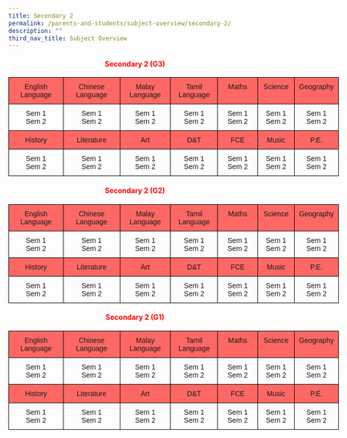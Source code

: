 ```yaml
---
title: Secondary 2
permalink: /parents-and-students/subject-overview/secondary-2/
description: ""
third_nav_title: Subject Overview
---
```

<h4 style="color:red" align="center"> Secondary 2 (G3)</h4>

<style type="text/css">
.tg  {border-collapse:collapse;border-spacing:0;}
.tg td{border-color:black;border-style:solid;border-width:1px;font-family:Arial, sans-serif;font-size:14px;
  overflow:hidden;padding:10px 5px;word-break:normal;}
.tg th{border-color:black;border-style:solid;border-width:1px;font-family:Arial, sans-serif;font-size:14px;
  font-weight:normal;overflow:hidden;padding:10px 5px;word-break:normal;}
.tg .tg-baqh{text-align:center;vertical-align:top}
.tg .tg-3oug{background-color:#fd6864;text-align:center;vertical-align:top}
</style>
<table class="tg" style="undefined;table-layout: fixed; width: 658px">
<colgroup>
<col style="width: 109px">
<col style="width: 113px">
<col style="width: 101px">
<col style="width: 94px">
<col style="width: 80px">
<col style="width: 73px">
<col style="width: 88px">
</colgroup>
<thead>
  <tr>
    <th class="tg-3oug">English Language</th>
    <th class="tg-3oug">Chinese <br>Language</th>
    <th class="tg-3oug">Malay <br>Language</th>
    <th class="tg-3oug">Tamil <br>Language</th>
    <th class="tg-3oug">Maths</th>
    <th class="tg-3oug">Science</th>
    <th class="tg-3oug">Geography</th>
  </tr>
</thead>
<tbody>
  <tr>
    <td class="tg-baqh">Sem 1<br>Sem 2</td>
    <td class="tg-baqh">Sem 1<br>Sem 2</td>
    <td class="tg-baqh">Sem 1<br>Sem 2</td>
    <td class="tg-baqh">Sem 1<br>Sem 2</td>
    <td class="tg-baqh">Sem 1<br>Sem 2</td>
    <td class="tg-baqh">Sem 1<br>Sem 2</td>
    <td class="tg-baqh">Sem 1<br>Sem 2</td>
  </tr>
  <tr>
    <td class="tg-3oug">History</td>
    <td class="tg-3oug">Literature</td>
    <td class="tg-3oug">Art</td>
    <td class="tg-3oug">D&amp;T</td>
    <td class="tg-3oug">FCE</td>
    <td class="tg-3oug">Music</td>
    <td class="tg-3oug">P.E.</td>
  </tr>
  <tr>
    <td class="tg-baqh">Sem 1<br>Sem 2</td>
    <td class="tg-baqh">Sem 1<br>Sem 2</td>
    <td class="tg-baqh">Sem 1<br>Sem 2</td>
    <td class="tg-baqh">Sem 1<br>Sem 2</td>
    <td class="tg-baqh">Sem 1<br>Sem 2</td>
    <td class="tg-baqh">Sem 1<br>Sem 2</td>
    <td class="tg-baqh">Sem 1<br>Sem 2</td>
  </tr>
</tbody>
</table>


<h4 style="color:red" align="center"> Secondary 2 (G2)</h4>


<style type="text/css">
.tg  {border-collapse:collapse;border-spacing:0;}
.tg td{border-color:black;border-style:solid;border-width:1px;font-family:Arial, sans-serif;font-size:14px;
  overflow:hidden;padding:10px 5px;word-break:normal;}
.tg th{border-color:black;border-style:solid;border-width:1px;font-family:Arial, sans-serif;font-size:14px;
  font-weight:normal;overflow:hidden;padding:10px 5px;word-break:normal;}
.tg .tg-baqh{text-align:center;vertical-align:top}
.tg .tg-3oug{background-color:#fd6864;text-align:center;vertical-align:top}
</style>
<table class="tg" style="undefined;table-layout: fixed; width: 658px">
<colgroup>
<col style="width: 109px">
<col style="width: 113px">
<col style="width: 101px">
<col style="width: 94px">
<col style="width: 80px">
<col style="width: 73px">
<col style="width: 88px">
</colgroup>
<thead>
  <tr>
    <th class="tg-3oug">English Language</th>
    <th class="tg-3oug">Chinese <br>Language</th>
    <th class="tg-3oug">Malay <br>Language</th>
    <th class="tg-3oug">Tamil <br>Language</th>
    <th class="tg-3oug">Maths</th>
    <th class="tg-3oug">Science</th>
    <th class="tg-3oug">Geography</th>
  </tr>
</thead>
<tbody>
  <tr>
    <td class="tg-baqh">Sem 1<br>Sem 2</td>
    <td class="tg-baqh">Sem 1<br>Sem 2</td>
    <td class="tg-baqh">Sem 1<br>Sem 2</td>
    <td class="tg-baqh">Sem 1<br>Sem 2</td>
    <td class="tg-baqh">Sem 1<br>Sem 2</td>
    <td class="tg-baqh">Sem 1<br>Sem 2</td>
    <td class="tg-baqh">Sem 1<br>Sem 2</td>
  </tr>
  <tr>
    <td class="tg-3oug">History</td>
    <td class="tg-3oug">Literature</td>
    <td class="tg-3oug">Art</td>
    <td class="tg-3oug">D&amp;T</td>
    <td class="tg-3oug">FCE</td>
    <td class="tg-3oug">Music</td>
    <td class="tg-3oug">P.E.</td>
  </tr>
  <tr>
    <td class="tg-baqh">Sem 1<br>Sem 2</td>
    <td class="tg-baqh">Sem 1<br>Sem 2</td>
    <td class="tg-baqh">Sem 1<br>Sem 2</td>
    <td class="tg-baqh">Sem 1<br>Sem 2</td>
    <td class="tg-baqh">Sem 1<br>Sem 2</td>
    <td class="tg-baqh">Sem 1<br>Sem 2</td>
    <td class="tg-baqh">Sem 1<br>Sem 2</td>
  </tr>
</tbody>
</table>


<h4 style="color:red" align="center"> Secondary 2 (G1)</h4>



<style type="text/css">
.tg  {border-collapse:collapse;border-spacing:0;}
.tg td{border-color:black;border-style:solid;border-width:1px;font-family:Arial, sans-serif;font-size:14px;
  overflow:hidden;padding:10px 5px;word-break:normal;}
.tg th{border-color:black;border-style:solid;border-width:1px;font-family:Arial, sans-serif;font-size:14px;
  font-weight:normal;overflow:hidden;padding:10px 5px;word-break:normal;}
.tg .tg-baqh{text-align:center;vertical-align:top}
.tg .tg-3oug{background-color:#fd6864;text-align:center;vertical-align:top}
</style>
<table class="tg" style="undefined;table-layout: fixed; width: 658px">
<colgroup>
<col style="width: 109px">
<col style="width: 113px">
<col style="width: 101px">
<col style="width: 94px">
<col style="width: 80px">
<col style="width: 73px">
<col style="width: 88px">
</colgroup>
<thead>
  <tr>
    <th class="tg-3oug">English Language</th>
    <th class="tg-3oug">Chinese <br>Language</th>
    <th class="tg-3oug">Malay <br>Language</th>
    <th class="tg-3oug">Tamil <br>Language</th>
    <th class="tg-3oug">Maths</th>
    <th class="tg-3oug">Science</th>
    <th class="tg-3oug">Geography</th>
  </tr>
</thead>
<tbody>
  <tr>
    <td class="tg-baqh">Sem 1<br>Sem 2</td>
    <td class="tg-baqh">Sem 1<br>Sem 2</td>
    <td class="tg-baqh">Sem 1<br>Sem 2</td>
    <td class="tg-baqh">Sem 1<br>Sem 2</td>
    <td class="tg-baqh">Sem 1<br>Sem 2</td>
    <td class="tg-baqh">Sem 1<br>Sem 2</td>
    <td class="tg-baqh">Sem 1<br>Sem 2</td>
  </tr>
  <tr>
    <td class="tg-3oug">History</td>
    <td class="tg-3oug">Literature</td>
    <td class="tg-3oug">Art</td>
    <td class="tg-3oug">D&amp;T</td>
    <td class="tg-3oug">FCE</td>
    <td class="tg-3oug">Music</td>
    <td class="tg-3oug">P.E.</td>
  </tr>
  <tr>
    <td class="tg-baqh">Sem 1<br>Sem 2</td>
    <td class="tg-baqh">Sem 1<br>Sem 2</td>
    <td class="tg-baqh">Sem 1<br>Sem 2</td>
    <td class="tg-baqh">Sem 1<br>Sem 2</td>
    <td class="tg-baqh">Sem 1<br>Sem 2</td>
    <td class="tg-baqh">Sem 1<br>Sem 2</td>
    <td class="tg-baqh">Sem 1<br>Sem 2</td>
  </tr>
</tbody>
</table>